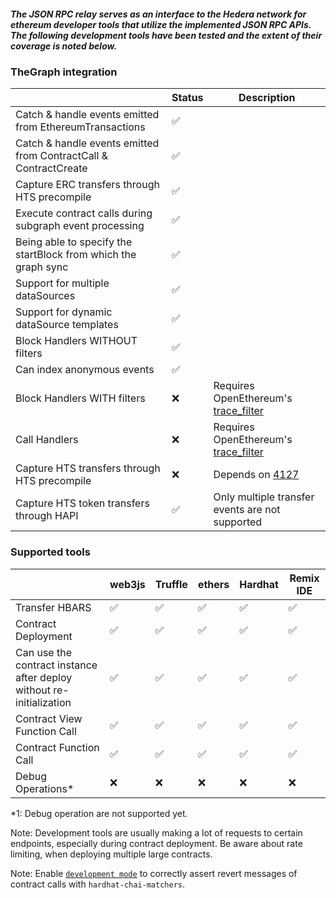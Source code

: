 ##### The JSON RPC relay serves as an interface to the Hedera network for ethereum developer tools that utilize the implemented JSON RPC APIs. The following development tools have been tested and the extent of their coverage is noted below.

### TheGraph integration

|                                                                  | Status | Description                                                                                              |
| ---------------------------------------------------------------- | ------ | -------------------------------------------------------------------------------------------------------- |
| Catch & handle events emitted from EthereumTransactions          | ✅     |
| Catch & handle events emitted from ContractCall & ContractCreate | ✅     |
| Capture ERC transfers through HTS precompile                     | ✅     |
| Execute contract calls during subgraph event processing          | ✅     |
| Being able to specify the startBlock from which the graph sync   | ✅     |
| Support for multiple dataSources                                 | ✅     |
| Support for dynamic dataSource templates                         | ✅     |
| Block Handlers WITHOUT filters                                   | ✅     |
| Can index anonymous events                                       | ✅     |
| Block Handlers WITH filters                                      | ❌     | Requires ОpenЕthereum's [trace_filter](https://openethereum.github.io/JSONRPC-trace-module#trace_filter) |
| Call Handlers                                                    | ❌     | Requires ОpenЕthereum's [trace_filter](https://openethereum.github.io/JSONRPC-trace-module#trace_filter) |
| Capture HTS transfers through HTS precompile                     | ❌     | Depends on [4127](https://github.com/hashgraph/hedera-services/issues/4127)                              |
| Capture HTS token transfers through HAPI                         | ✅     | Only multiple transfer events are not supported                                                          |

### Supported tools

|                                                                      | web3js | Truffle | ethers | Hardhat | Remix IDE |
| -------------------------------------------------------------------- | ------ | ------- | ------ | ------- | --------- |
| Transfer HBARS                                                       | ✅     | ✅      | ✅     | ✅      | ✅        |
| Contract Deployment                                                  | ✅     | ✅      | ✅     | ✅      | ✅        |
| Can use the contract instance after deploy without re-initialization | ✅     | ✅      | ✅     | ✅      | ✅        |
| Contract View Function Call                                          | ✅     | ✅      | ✅     | ✅      | ✅        |
| Contract Function Call                                               | ✅     | ✅      | ✅     | ✅      | ✅        |
| Debug Operations\*                                                   | ❌     | ❌      | ❌     | ❌      | ❌        |

\*1: Debug operation are not supported yet.

Note:
Development tools are usually making a lot of requests to certain endpoints, especially during contract deployment. Be aware about rate limiting, when deploying multiple large contracts.

Note:
Enable [`development mode`](../docs/dev-mode.md) to correctly assert revert messages of contract calls with `hardhat-chai-matchers`.
